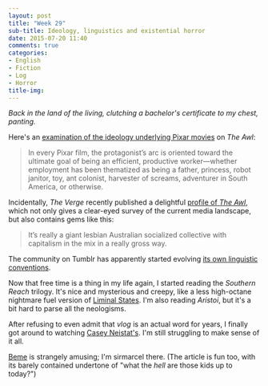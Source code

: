 ```yaml
---
layout: post
title: "Week 29"
sub-title: Ideology, linguistics and existential horror
date: 2015-07-20 11:40
comments: true
categories: 
- English
- Fiction
- Log
- Horror
title-img:
---
```

*Back in the land of the living, clutching a bachelor's certificate to my chest, panting.*

Here's an [examination of the ideology underlying Pixar movies](http://www.theawl.com/2015/07/the-pixar-theory-of-labor) on *The Awl*:

> In every Pixar film, the protagonist’s arc is oriented toward the ultimate goal of being an efficient, productive worker—whether employment has been thematized as being a father, princess, robot janitor, toy, ant colonist, harvester of screams, adventurer in South America, or otherwise. 

Incidentally, *The Verge* recently published a delightful [profile of *The Awl*](http://www.theverge.com/2015/7/9/8908279/the-awl-profile-choire-sicha-john-herrman-matt-buchanan), which not only gives a clear-eyed survey of the current media landscape, but also contains gems like this:

> It’s really a giant lesbian Australian socialized collective with capitalism in the mix in a really gross way.

The community on Tumblr has apparently started evolving [its own linguistic conventions](http://seldo.tumblr.com/post/123601158505/staff-prismatic-bell-atomicairspace).

Now that free time is a thing in my life again, I started reading the *Southern Reach* trilogy. It's nice and mysterious and creepy, like a less high-octane nightmare fuel version of [Liminal States](http://liminalstates.com). I'm also reading *Aristoi*, but it's a bit hard to parse all the neologisms.

After refusing to even admit that *vlog* is an actual word for years, I finally got around to watching [Casey Neistat's](https://www.youtube.com/user/caseyneistat/videos). I'm still struggling to make sense of it all.

[Beme](http://bits.blogs.nytimes.com/2015/07/17/the-debut-of-beme-a-social-app-that-aims-for-authenticity/) is strangely amusing; I'm sirmarcel there. (The article is fun too, with its barely contained undertone of "what the *hell* are those kids up to today?")